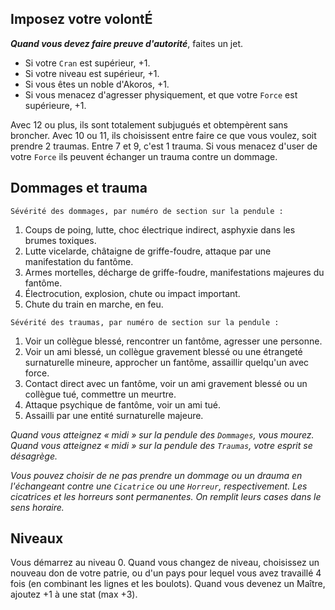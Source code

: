 ## Imposez votre volontÉ

***Quand vous devez faire preuve d'autorité***, faites un jet.

* Si votre `Cran` est supérieur, +1.
* Si votre niveau est supérieur, +1.
* Si vous êtes un noble d'Akoros, +1.
* Si vous menacez d'agresser physiquement, et que votre `Force` est supérieure, +1.

Avec 12 ou plus, ils sont totalement subjugués et obtempèrent sans broncher. Avec
10 ou 11, ils choisissent entre faire ce que vous voulez, soit prendre 2 traumas.
Entre 7 et 9, c'est 1 trauma. Si vous menacez d'user de votre `Force` ils peuvent 
échanger un trauma contre un dommage.

## Dommages et trauma

`Sévérité des dommages, par numéro de section sur la pendule :`

1. Coups de poing, lutte, choc électrique indirect, asphyxie dans les brumes
   toxiques.
2. Lutte vicelarde, châtaigne de griffe-foudre, attaque par une manifestation
   du fantôme.
3. Armes mortelles, décharge de griffe-foudre, manifestations majeures du
   fantôme.
4. Électrocution, explosion, chute ou impact important.
5. Chute du train en marche, en feu.

`Sévérité des traumas, par numéro de section sur la pendule :`

1. Voir un collègue blessé, rencontrer un fantôme, agresser une personne.
2. Voir un ami blessé, un collègue gravement blessé ou une étrangeté surnaturelle
   mineure, approcher un fantôme, assaillir quelqu'un avec force.
3. Contact direct avec un fantôme, voir un ami gravement blessé ou un collègue tué,
   commettre un meurtre.
4. Attaque psychique de fantôme, voir un ami tué.
5. Assailli par une entité surnaturelle majeure.

*Quand vous atteignez « midi » sur la pendule des `Dommages`, vous mourez. Quand
vous atteignez « midi » sur la pendule des `Traumas`, votre esprit se désagrège.*

*Vous pouvez choisir de ne pas prendre un dommage ou un drauma en l'échangeant
contre une `Cicatrice` ou une `Horreur`, respectivement. Les cicatrices et les
horreurs sont permanentes. On remplit leurs cases dans le sens horaire.*

## Niveaux

Vous démarrez au niveau 0. Quand vous changez de niveau, choisissez un nouveau
don de votre patrie, ou d'un pays pour lequel vous avez travaillé 4 fois (en
combinant les lignes et les boulots).
Quand vous devenez un Maître, ajoutez +1 à une stat (max +3).
